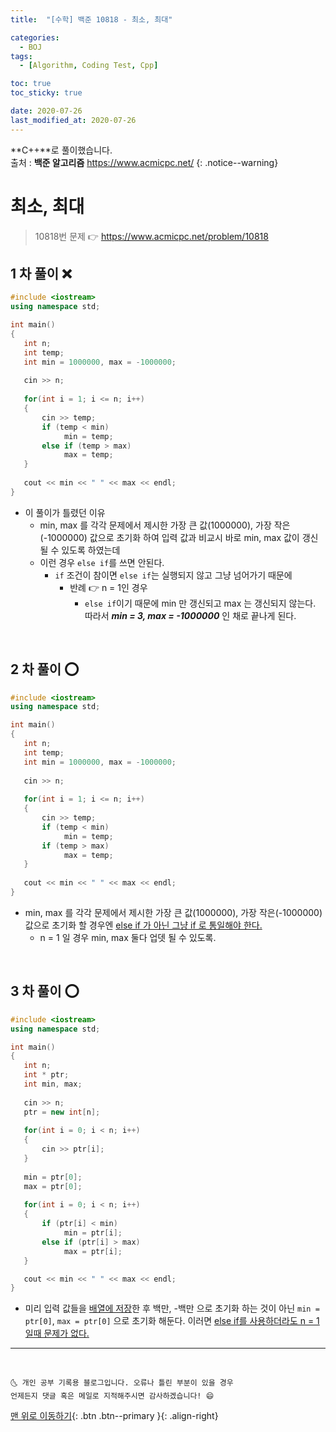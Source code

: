 ```yaml
---
title:  "[수학] 백준 10818 - 최소, 최대" 

categories:
  - BOJ
tags:
  - [Algorithm, Coding Test, Cpp]

toc: true
toc_sticky: true

date: 2020-07-26
last_modified_at: 2020-07-26
---
```


**C++**로 풀이했습니다.  
출처 : **백준 알고리즘** <https://www.acmicpc.net/>
{: .notice--warning}

# 최소, 최대

> 10818번 문제 👉 <https://www.acmicpc.net/problem/10818>

## 1 차 풀이 ❌

```cpp
#include <iostream>
using namespace std;

int main()
{
   int n;
   int temp;
   int min = 1000000, max = -1000000;
   
   cin >> n;
   
   for(int i = 1; i <= n; i++)
   {
       cin >> temp; 
       if (temp < min)
            min = temp;
       else if (temp > max)
            max = temp;
   }
       
   cout << min << " " << max << endl;
}
```

- 이 풀이가 틀렸던 이유
  - min, max 를 각각 문제에서 제시한 가장 큰 값(1000000), 가장 작은(-1000000) 값으로 초기화 하여 입력 값과 비교시 바로 min, max 값이 갱신될 수 있도록 하였는데
  - 이런 경우 `else if`를 쓰면 안된다.
    - `if` 조건이 참이면 `else if`는 실행되지 않고 그냥 넘어가기 때문에 
      - 반례 👉 n = 1인 경우 
        - `else if`이기 때문에 min 만 갱신되고 max 는 갱신되지 않는다. 따라서 ***min = 3, max = -1000000*** 인 채로 끝나게 된다.

<br>

## 2 차 풀이 ⭕

```cpp
#include <iostream>
using namespace std;

int main()
{
   int n;
   int temp;
   int min = 1000000, max = -1000000;
   
   cin >> n;
   
   for(int i = 1; i <= n; i++)
   {
       cin >> temp; 
       if (temp < min)
            min = temp;
       if (temp > max)
            max = temp;
   }
       
   cout << min << " " << max << endl;
}
```

- min, max 를 각각 문제에서 제시한 가장 큰 값(1000000), 가장 작은(-1000000) 값으로 초기화 할 경우엔 <u>else if 가 아닌 그냥 if 로 통일해야 한다.</u>
  - n = 1 일 경우 min, max 둘다 업뎃 될 수 있도록.

<br>

## 3 차 풀이 ⭕

```cpp
#include <iostream>
using namespace std;

int main()
{
   int n;
   int * ptr;
   int min, max;
   
   cin >> n;
   ptr = new int[n];
   
   for(int i = 0; i < n; i++)
   {
       cin >> ptr[i];
   }
    
   min = ptr[0];
   max = ptr[0];
   
   for(int i = 0; i < n; i++)
   {
       if (ptr[i] < min)
            min = ptr[i];
       else if (ptr[i] > max)
            max = ptr[i];
   }

   cout << min << " " << max << endl;
}
```

- 미리 입력 값들을 <u>배열에 저장</u>한 후 백만, -백만 으로 초기화 하는 것이 아닌 `min = ptr[0]`, `max = ptr[0]` 으로 초기화 해둔다. 이러면 <u>else if를 사용하더라도 n = 1 일때 문제가 없다.</u>

***
<br>

    🌜 개인 공부 기록용 블로그입니다. 오류나 틀린 부분이 있을 경우 
    언제든지 댓글 혹은 메일로 지적해주시면 감사하겠습니다! 😄

[맨 위로 이동하기](#){: .btn .btn--primary }{: .align-right}